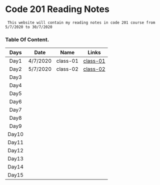 # Code 201 Reading Notes

     This website will contain my reading notes in code 201 course from 5/7/2020 to 30/7/2020

### **Table Of Content.**

| Days  |   Date   |   Name   |                                   Links                                   |
| :---: | :------: | :------: | :-----------------------------------------------------------------------: |
| Day1  | 4/7/2020 | class-01 | [class-01](https://sayefdeen.github.io/reading-notes201/classes/class-01) |
| Day2  | 5/7/2020 | class-02 | [class-02](https://sayefdeen.github.io/reading-notes201/classes/class-02) |
| Day3  |          |          |                                                                           |
| Day4  |          |          |                                                                           |
| Day5  |          |          |                                                                           |
| Day6  |          |          |                                                                           |
| Day7  |          |          |                                                                           |
| Day8  |          |          |                                                                           |
| Day9  |          |          |                                                                           |
| Day10 |          |          |                                                                           |
| Day11 |          |          |                                                                           |
| Day12 |          |          |                                                                           |
| Day13 |          |          |                                                                           |
| Day14 |          |          |                                                                           |
| Day15 |          |          |                                                                           |
